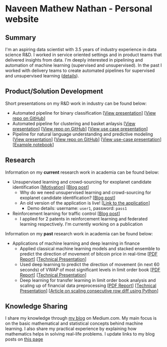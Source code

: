 # Naveen Mathew Nathan - Personal website

## Summary

I'm an aspiring data scientist with 3.5 years of industry experience in data science R&D. I worked in service oriented settings and in product teams that delivered insights from data. I'm deeply interested in pipelining and automation of machine learning (supervised and unsupervised). In the past I worked with delivery teams to create automated pipelines for supervised and unsupervised learning ([details](#productsolution-development)).

## Product/Solution Development

Short presentations on my R&D work in industry can be found below:

- Automated pipeline for binary classification [[View presentation](supervised_slides.html)] [[View repo on GitHub](https://github.com/SNaveenMathew/EnsembleModel)]
- Automated pipeline for clustering and basket anlaysis [[View presentation](unsupervised_slides.html)] [[View repo on GitHub](https://github.com/SNaveenMathew/AutomatedClustering)] [[View use case presentation](unsupervised_use_case.html)]
- Pipeline for natural language understanding and predictive modeling [[View presentation](text_classification_presentation.html)] [[View repo on GitHub](https://github.com/SNaveenMathew/TextMining)] [[View use-case presentation](text_classification_use_case.html)][[Example notebook](https://github.com/SNaveenMathew/TextMining/blob/master/main.ipynb)]

## Research

Information on my **current** research work in academia can be found below:

- Unsupervised learning and crowd-sourcing for exoplanet candidate identification [[Motivation](https://snaveenmathew.github.io/Unsupervised-Exoplanet/)] [[Blog post](https://medium.com/@snaveenmathew/unsupervised-learning-in-astronomy-for-exoplanet-candidate-identification-997f3f958dae)]
    - Why do we need unsupervised learning and crowd-sourcing for exoplanet candidate identification? [[Blog post](https://medium.com/@snaveenmathew/search-for-exoplanets-humans-vs-stars-cfb2bf494317)]
    - An old version of the application is live! [[Link to the application](https://snaveenmathew.shinyapps.io/unsupervised_exoplanet/)]
        - Demo details: username: `user1`, password: `pass1`
- Reinforcement learning for traffic control [[Blog post](https://medium.com/@snaveenmathew/lessons-from-my-internship-and-immediate-aftermath-40edacfa0b85)]
    - I applied for 2 patents in reinforcement learning and federated learning respectively. I'm currently working on a publication

Information on my **past** research work in academia can be found below:

- Applications of machine learning and deep learning in finance
    - Applied classical machine learning models and stacked ensemble to predict the direction of movement of bitcoin price in real-time [[PDF Report](ML_report.pdf)] [[Technical Presentation](ml_finance.html)]
    - Used deep learning to predict the direction of movement (in next 60 seconds) of VWAP of most significant levels in limit order book [[PDF Report](DL_report.pdf)] [[Technical Presentation](dl_finance.html)]
    - Deep learning for transfer learning in limit order book analysis and scaling up of financial data preprocessing [[PDF Report](research_final.pdf)] [[Technical Presentation](dl_scaling_finance.html)] [[Article on scaling consecutive row diff using Python](https://medium.com/@snaveenmathew/speeding-up-diff-between-consecutive-rows-in-python-on-my-laptop-74ccccec7e96)]

## Knowledge Sharing

I share my knowledge through [my blog](https://medium.com/@snaveenmathew/) on Medium.com. My main focus is on the basic mathematical and statistical concepts behind machine learning. I also share my practical experience by explaining how mathematics helps in solving real-life problems. I update links to my blog posts on [this page](blog.html)